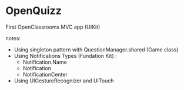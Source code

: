 # OpenQuizz
First OpenClassrooms MVC app (UIKit)

notes: 
- Using singleton pattern with QuestionManager.shared (Game class)
- Using Notifications Types (Fundation Kit) :
  - Notification.Name
  - Notification
  - NotificationCenter
- Using UIGestureRecognizer and UITouch
